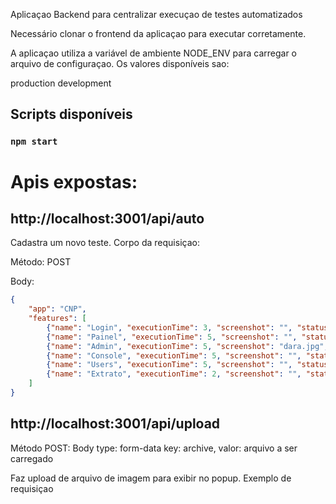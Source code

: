 Aplicaçao Backend para centralizar execuçao de testes automatizados

Necessário clonar o frontend da aplicaçao para executar corretamente.

A aplicaçao utiliza a variável de ambiente NODE_ENV para carregar o arquivo de configuraçao. Os valores disponíveis sao:

production
development

## Scripts disponíveis

### `npm start`

# Apis expostas:

## http://localhost:3001/api/auto

Cadastra um novo teste. Corpo da requisiçao:

Método: POST

Body:
```json
{
    "app": "CNP",
    "features": [
    	{"name": "Login", "executionTime": 3, "screenshot": "", "status": "fineshed", "log": ["botao login"]}, 
    	{"name": "Painel", "executionTime": 5, "screenshot": "", "status": "fineshed", "log": ["Saldo"]},
    	{"name": "Admin", "executionTime": 5, "screenshot": "dara.jpg", "status": "error", "log": ["Saldo"]},
    	{"name": "Console", "executionTime": 5, "screenshot": "", "status": "notprocessed", "log": ["Saldo"]},
    	{"name": "Users", "executionTime": 5, "screenshot": "", "status": "notprocessed", "log": ["Saldo"]}, 
    	{"name": "Extrato", "executionTime": 2, "screenshot": "", "status": "notprocessed", "log": ["pdf"]}
    ]
}
```

## http://localhost:3001/api/upload

Método POST:
Body type: form-data
key: archive, valor: arquivo a ser carregado

Faz upload de arquivo de imagem para exibir no popup. Exemplo de requisiçao
